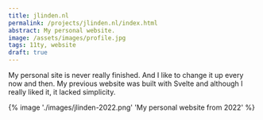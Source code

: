```yaml
---
title: jlinden.nl
permalink: /projects/jlinden.nl/index.html
abstract: My personal website.
image: /assets/images/profile.jpg
tags: 11ty, website
draft: true
---
```



My personal site is never really finished. And I like to change it up every now and then. My previous website was built with Svelte and although I really liked it, it lacked simplicity.

{% image './images/jlinden-2022.png' 'My personal website from 2022' %}


